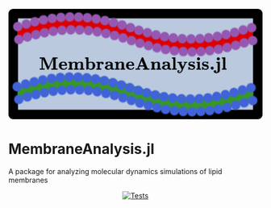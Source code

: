 ![logo](https://github.com/amiralih/MembraneAnalysis.jl/blob/86444fd1e42604c0717168e380078bff62937650/MembraneAnalysis%20logo.png)
# MembraneAnalysis.jl
A package for analyzing molecular dynamics simulations of lipid membranes

<p align="center">
  <a href="https://github.com/amiralih/MembraneAnalysis.jl/actions/workflows/AutomatedTests.yml/">
    <img src="https://github.com/amiralih/MembraneAnalysis.jl/actions/workflows/AutomatedTests.yml/badge.svg"
         alt="Tests">
  </a> 
</p>

